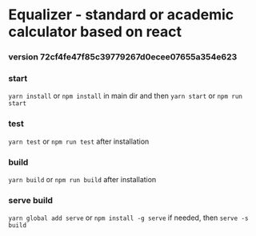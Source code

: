 # Equalizer - standard or academic calculator based on react

### version 72cf4fe47f85c39779267d0ecee07655a354e623

### start

`yarn install` or `npm install` in main dir and then `yarn start` or `npm run start`

### test

`yarn test` or `npm run test` after installation

### build

`yarn build` or `npm run build` after installation

### serve build

`yarn global add serve` or `npm install -g serve` if needed, then `serve -s build`
